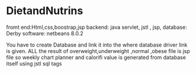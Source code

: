 # DietandNutrins
fromt end:Html,css,boostrap,jsp
backend: java servlet, jstl , jsp,
database: Derby
software: netbeans 8.0.2

You have to create Database and link it into the where database driver link is given.
ALL the result of overweight,underweight ,normal ,obese file is jsp file so  weekly chart planner and calorifi value is generated from database itself using jstl sql tags

